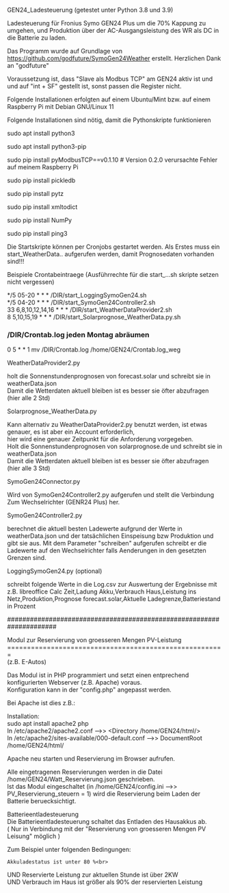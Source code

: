 GEN24_Ladesteuerung (getestet unter Python 3.8 und 3.9)

Ladesteuerung für  Fronius Symo GEN24 Plus um die 70% Kappung zu umgehen,
und Produktion über der AC-Ausgangsleistung des WR als DC in die Batterie zu laden.

Das Programm wurde auf Grundlage von https://github.com/godfuture/SymoGen24Weather erstellt.
Herzlichen Dank an "godfuture"

Voraussetzung ist, dass "Slave als Modbus TCP" am GEN24 aktiv ist und 
und auf "int + SF" gestellt ist, sonst passen die Register nicht.


Folgende Installationen erfolgten auf einem Ubuntu/Mint bzw. auf einem Raspberry Pi mit Debian GNU/Linux 11

Folgende Installationen sind nötig, damit die Pythonskripte funktionieren

sudo apt install python3

sudo apt install python3-pip

sudo pip install pyModbusTCP==v0.1.10   # Version 0.2.0 verursachte Fehler auf meinem Raspberry Pi

sudo pip install pickledb

sudo pip install pytz

sudo pip install xmltodict

sudo pip install NumPy

sudo pip install ping3



Die Startskripte können per Cronjobs gestartet werden.
Als Erstes muss ein start_WeatherData.. aufgerufen werden, damit Prognosedaten vorhanden sind!!!

Beispiele Crontabeintraege (Ausführrechte für die start_...sh skripte setzen nicht vergessen)

*/5 05-20 * * * /DIR/start_LoggingSymoGen24.sh <br>
*/5 04-20 * * * /DIR/start_SymoGen24Controller2.sh <br>
33 6,8,10,12,14,16 * * * /DIR/start_WeatherDataProvider2.sh <br>
8 5,10,15,19 * * * /DIR/start_Solarprognose_WeatherData.py.sh <br>

### /DIR/Crontab.log jeden Montag abräumen <br>
0 5 * * 1 mv /DIR/Crontab.log /home/GEN24/Crontab.log_weg <br>

WeatherDataProvider2.py

holt die Sonnenstundenprognosen von forecast.solar und schreibt sie in weatherData.json <br>
Damit die Wetterdaten aktuell bleiben ist es besser sie öfter abzufragen (hier alle 2 Std)

Solarprognose_WeatherData.py 

Kann alternativ zu WeatherDataProvider2.py benutzt werden, ist etwas genauer, es ist aber ein Account erforderlich, <br>
hier wird eine genauer Zeitpunkt für die Anforderung vorgegeben. <br>
Holt die Sonnenstundenprognosen von solarprognose.de und schreibt sie in weatherData.json <br>
Damit die Wetterdaten aktuell bleiben ist es besser sie öfter abzufragen (hier alle 3 Std) <br>

SymoGen24Connector.py

Wird von SymoGen24Controller2.py aufgerufen und stellt die Verbindung Zum Wechselrichter (GENR24 Plus) her.


SymoGen24Controller2.py

berechnet die aktuell besten Ladewerte aufgrund der Werte in weatherData.json und der tatsächlichen Einspeisung bzw Produktion und gibt sie aus.
Mit dem Parameter "schreiben" aufgerufen schreibt er die Ladewerte auf den Wechselrichter falls Aenderungen in den gesetzten Grenzen sind.


LoggingSymoGen24.py (optional)

schreibt folgende Werte in die Log.csv zur Auswertung der Ergebnisse mit z.B. libreoffice Calc
Zeit,Ladung Akku,Verbrauch Haus,Leistung ins Netz,Produktion,Prognose forecast.solar,Aktuelle Ladegrenze,Batteriestand in Prozent


#####################################################################

Modul zur Reservierung von groesseren Mengen PV-Leistung <br>
======================================================= <br>
(z.B. E-Autos)

Das Modul ist in PHP programmiert und setzt einen entprechend konfigurierten Webserver (z.B. Apache) voraus. <br>
Konfiguration kann in der "config.php" angepasst werden.

Bei Apache ist dies z.B.:

Installation: <br>
sudo apt install apache2 php <br>
In /etc/apache2/apache2.conf  -->> <Directory /home/GEN24/html/> <br>
In /etc/apache2/sites-available/000-default.conf -->> DocumentRoot /home/GEN24/html/ <br>

Apache neu starten und Reservierung im Browser aufrufen.

Alle eingetragenen Reservierungen werden in die Datei /home/GEN24/Watt_Reservierung.json geschrieben. <br>
Ist das Modul eingeschaltet (in /home/GEN24/config.ini -->> PV_Reservierung_steuern = 1) wird die Reservierung beim Laden der Batterie beruecksichtigt.

Batterieentladesteuerung <br>
  Die Batterieentladesteuerung schaltet das Entladen des Hausakkus ab.<br>
  ( Nur in Verbindung mit der "Reservierung von groesseren Mengen PV Leisung" möglich )<br>

  Zum Beispiel unter folgenden Bedingungen:<br>

    Akkuladestatus ist unter 80 %<br>
UND Reservierte Leistung zur aktuellen Stunde ist über 2KW<br>
UND Verbrauch im Haus ist größer als 90% der reservierten Leistung<br>

